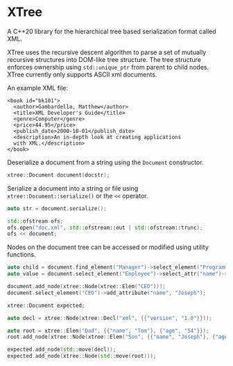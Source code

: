 # XTree
A C++20 library for the hierarchical tree based serialization format called XML.

XTree uses the recursive descent algorithm to parse a set of mutually recursive structures
into DOM-like tree structure. The tree structure enforces ownership using `std::unique_ptr` from parent
to child nodes. XTree currently only supports ASCII xml documents.

An example XML file:
```
<book id="bk101">
  <author>Gambardella, Matthew</author>
  <title>XML Developer's Guide</title>
  <genre>Computer</genre>
  <price>44.95</price>
  <publish_date>2000-10-01</publish_date>
  <description>An in-depth look at creating applications
  with XML.</description>
</book>
```

Deserialize a document from a string using the `Document` constructor.

```c++
xtree::Document document(docstr);
```

Serialize a document into a string or file using `xtree::Document::serialize()` or the `<<` operator.
```c++
auto str = document.serialize();

std::ofstream ofs;
ofs.open("doc.xml", std::ofstream::out | std::ofstream::trunc);
ofs << document;
```

Nodes on the document tree can be accessed or modified using utility functions.
```c++
auto child = document.find_element("Manager")->select_element("Programmer");
auto value = document.select_element("Employee")->select_attr("name")->get_value();

document.add_node(xtree::Node(xtree::Elem("CEO")));
document.select_element("CEO")->add_attribute("name", "Joseph");
```

```c++
xtree::Document expected;

auto decl = xtree::Node(xtree::Decl("xml", {{"version", "1.0"}}));

auto root = xtree::Elem("Dad", {{"name", "Tom"}, {"age", "54"}});
root.add_node(xtree::Node(xtree::Elem("Son", {{"name", "Joseph"}, {"age", "22"}})));

expected.add_node(std::move(decl));
expected.add_node(xtree::Node(std::move(root)));
```